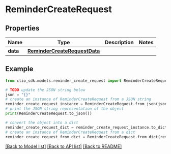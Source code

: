 # ReminderCreateRequest


## Properties

Name | Type | Description | Notes
------------ | ------------- | ------------- | -------------
**data** | [**ReminderCreateRequestData**](ReminderCreateRequestData.md) |  | 

## Example

```python
from clio_sdk.models.reminder_create_request import ReminderCreateRequest

# TODO update the JSON string below
json = "{}"
# create an instance of ReminderCreateRequest from a JSON string
reminder_create_request_instance = ReminderCreateRequest.from_json(json)
# print the JSON string representation of the object
print(ReminderCreateRequest.to_json())

# convert the object into a dict
reminder_create_request_dict = reminder_create_request_instance.to_dict()
# create an instance of ReminderCreateRequest from a dict
reminder_create_request_from_dict = ReminderCreateRequest.from_dict(reminder_create_request_dict)
```
[[Back to Model list]](../README.md#documentation-for-models) [[Back to API list]](../README.md#documentation-for-api-endpoints) [[Back to README]](../README.md)


